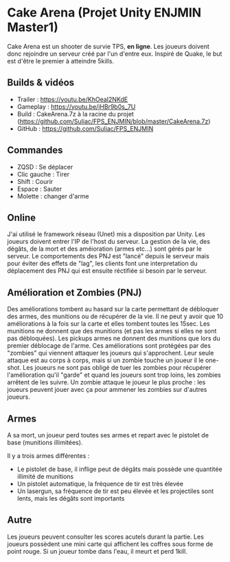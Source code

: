 # Cake Arena (Projet Unity ENJMIN Master1)

Cake Arena est un shooter de survie TPS, **en ligne**. Les joueurs doivent donc rejoindre un serveur créé par l'un d'entre eux.
Inspiré de Quake, le but est d'être le premier à atteindre 5kills.

## Builds & vidéos
* Trailer  : https://youtu.be/KhOeaI2NKdE
* Gameplay : https://youtu.be/jHBr9b0s_7U
* Build    : CakeArena.7z à la racine du projet (https://github.com/Suliac/FPS_ENJMIN/blob/master/CakeArena.7z)
* GitHub   : https://github.com/Suliac/FPS_ENJMIN

## Commandes
* ZQSD 			: Se déplacer
* Clic gauche 	: Tirer
* Shift 		: Courir
* Espace 		: Sauter
* Molette 		: changer d'arme

## Online
J'ai utilisé le framework réseau (Unet) mis a disposition par Unity.
Les joueurs doivent entrer l'IP de l'host du serveur.
La gestion de la vie, des dégâts, de la mort et des améioration (armes etc...) sont gérés par le serveur.
Le comportements des PNJ est "lancé" depuis le serveur mais pour éviter des effets de "lag", les clients font une interpretation du déplacement des PNJ qui est ensuite réctifiée si besoin par le serveur.

## Amélioration et Zombies (PNJ)
Des améliorations tombent au hasard sur la carte permettant de débloquer des armes, des munitions ou de récupérer de la vie.
Il ne peut y avoir que 10 améliorations à la fois sur la carte et elles tombent toutes les 15sec.
Les munitions ne donnent que des munitions (et pas les armes si elles ne sont pas débloquées).
Les pickups armes ne donnent des munitions que lors du premier déblocage de l'arme.
Ces améliorations sont protégées par des "zombies" qui viennent attaquer les joueurs qui s'approchent.
Leur seule attaque est au corps à corps, mais si un zombie touche un joueur il le one-shot.
Les joueurs ne sont pas obligé de tuer les zombies pour récupérer l'amélioration qu'il "garde" et quand les joueurs sont trop loins, les zombies arrêtent de les suivre.
Un zombie attaque le joueur le plus proche : les joueurs peuvent jouer avec ça pour ammener les zombies sur d'autres joueurs.

## Armes
A sa mort, un joueur perd toutes ses armes et repart avec le pistolet de base (munitions illimitées).

Il y a trois armes différentes :
* Le pistolet de base, il inflige peut de dégâts mais possède une quantitée illimité de munitions
* Un pistolet automatique, la fréquence de tir est très élevée
* Un lasergun, sa fréquence de tir est peu élevée et les projectiles sont lents, mais les dégâts sont importants

## Autre
Les joueurs peuvent consulter les scores acutels durant la partie.
Les joueurs possèdent une mini carte qui affichent les coffres sous forme de point rouge.
Si un joueur tombe dans l'eau, il meurt et perd 1kill.
